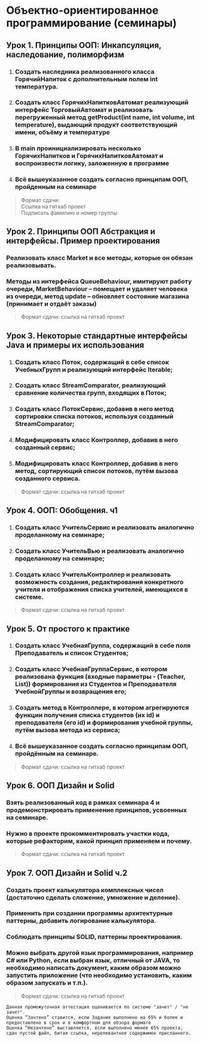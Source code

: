 # Объектно-ориентированное программирование (семинары)
## Урок 1. Принципы ООП: Инкапсуляция, наследование, полиморфизм

1. ### Создать наследника реализованного класса ГорячийНапиток с дополнительным полем int температура.
2. ### Создать класс ГорячихНапитковАвтомат реализующий интерфейс ТорговыйАвтомат и реализовать перегруженный метод getProduct(int name, int volume, int temperature), выдающий продукт соответствующий имени, объёму и температуре
3. ### В main проинициализировать несколько ГорячихНапитков и ГорячихНапитковАвтомат и воспроизвести логику, заложенную в программе
4. ### Всё вышеуказанное создать согласно принципам ООП, пройденным на семинаре

> Формат сдачи:\
> Ссылка на гитхаб проект\
> Подписать фамилию и номер группы

## Урок 2. Принципы ООП Абстракция и интерфейсы. Пример проектирования

### Реализовать класс Market и все методы, которые он обязан реализовывать.
### Методы из интерфейса QueueBehaviour, имитируют работу очереди, MarketBehaviour – помещает и удаляет человека из очереди, метод update – обновляет состояние магазина (принимает и отдаёт заказы)

> Формат сдачи: ссылка на гитхаб проект

## Урок 3. Некоторые стандартные интерфейсы Java и примеры их использования

1. ### Создать класс Поток, содержащий в себе список УчебныхГрупп и реализующий интерфейс Iterable;
2. ### Создать класс StreamComparator, реализующий сравнение количества групп, входящих в Поток;
3. ### Создать класс ПотокСервис, добавив в него метод сортировки списка потоков, используя созданный StreamComparator;
4. ### Модифицировать класс Контроллер, добавив в него созданный сервис;
5. ### Модифицировать класс Контроллер, добавив в него метод, сортирующий список потоков, путём вызова созданного сервиса.

> Формат сдачи: ссылка на гитхаб проект

## Урок 4. ООП: Обобщения. ч1


1. ### Создать класс УчительСервис и реализовать аналогично проделанному на семинаре;
2. ### Создать класс УчительВью и реализовать аналогично проделанному на семинаре;
3. ### Создать класс УчительКонтроллер и реализовать возможность создания, редактирования конкретного учителя и отображения списка учителей, имеющихся в системе.

> Формат сдачи: ссылка на гитхаб проект

## Урок 5. От простого к практике

1. ### Создать класс УчебнаяГруппа, содержащий в себе поля Преподаватель и список Студентов;
2. ### Создать класс УчебнаяГруппаСервис, в котором реализована функция (входные параметры - (Teacher, List<Strudent>)) формирования из Студентов и Преподавателя УчебнойГруппы и возвращения его;
3. ### Создать метод в Контроллере, в котором агрегируются функции получения списка студентов (их id) и преподавателя (его id) и формирования учебной группы, путём вызова метода из сервиса;
4. ### Всё вышеуказанное создать согласно принципам ООП, пройдённым на семинаре.

> Формат сдачи: ссылка на гитхаб проект

## Урок 6. ООП Дизайн и Solid

### Взять реализованный код в рамках семинара 4 и продемонстрировать применение принципов, усвоенных на семинаре.
### Нужно в проекте прокомментировать участки кода, которые рефакторим, какой принцип применяем и почему.

> Формат сдачи: ссылка на гитхаб проект

## Урок 7. ООП Дизайн и Solid ч.2

### Создать проект калькулятора комплексных чисел (достаточно сделать сложение, умножение и деление).
### Применить при создании программы архитектурные паттерны, добавить логирование калькулятора.
### Соблюдать принципы SOLID, паттерны проектирования.
### Можно выбрать другой язык программирования, например C# или Python, если выбран язык, отличный от JAVA, то необходимо написать документ, каким образом можно запустить приложение (что необходимо установить, каким образом запускать и т.п.).

> Формат сдачи: ссылка на гитхаб проект
```
Данная промежуточная аттестация оценивается по системе "зачет" / "не зачет".
Оценка “Зачтено” ставится, если Задание выполнено на 65% и более и предоставлено в срок и в комфортном для обзора формате
Оценка “Незачтено” выставляется, если выполнено менее 65% проекта, сдан пустой файл, битая ссылка, нерелевантное содержимое присланного.
```